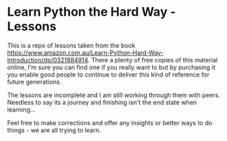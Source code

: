 # Learn Python the Hard Way - Lessons

This is a repo of lessons taken from the book <https://www.amazon.com.au/Learn-Python-Hard-Way-Introduction/dp/0321884914>. There a plenty of free copies of this material online, I'm sure you can find one if you really want to but by purchasing it you enable good people to continue to deliver this kind of reference for future generations.

The lessons are incomplete and I am still working through them with peers. Needless to say its a journey and finishing isn't the end state when learning...

Feel free to make corrections and offer any insights or better ways to do things - we are all trying to learn.
